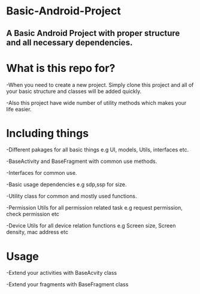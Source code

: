 # Basic-Android-Project
A Basic Android Project with proper structure and all necessary dependencies.
---

# What is this repo for?
-When you need to create a new project. Simply clone this project and all of your basic structure and classes will be added quickly.

-Also this project have wide number of utility methods which makes your life easier.



# Including things
-Different pakages for all basic things e.g UI, models, Utils, interfaces etc.

-BaseActivity and BaseFragment with common use methods.

-Interfaces for common use.

-Basic usage dependencies e.g sdp,ssp for size.

-Utility class for common and mostly used functions.

-Permission Utils for all permission related task e.g request permission, check permission etc

-Device Utils for all device relation functions e.g Screen size, Screen density, mac address etc


# Usage
-Extend your activities with BaseAcvity class

-Extend your fragments with BaseFragment class

